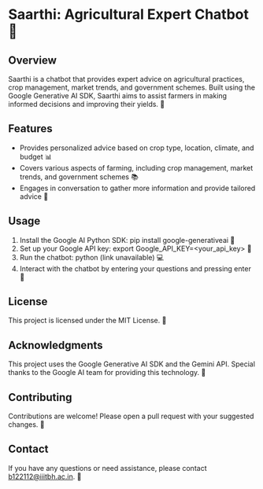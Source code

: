 # Saarthi: Agricultural Expert Chatbot 🌾

## Overview

Saarthi is a chatbot that provides expert advice on agricultural practices, crop management, market trends, and government schemes. Built using the Google Generative AI SDK, Saarthi aims to assist farmers in making informed decisions and improving their yields. 🌱

## Features

- Provides personalized advice based on crop type, location, climate, and budget 📊
- Covers various aspects of farming, including crop management, market trends, and government schemes 📚
- Engages in conversation to gather more information and provide tailored advice 💬

## Usage

1. Install the Google AI Python SDK: pip install google-generativeai 🤖
2. Set up your Google API key: export Google_API_KEY=<your_api_key> 🔑
3. Run the chatbot: python (link unavailable) 💻
4. Interact with the chatbot by entering your questions and pressing enter 💬

## License

This project is licensed under the MIT License. 📄

## Acknowledgments

This project uses the Google Generative AI SDK and the Gemini API. Special thanks to the Google AI team for providing this technology. 🙏

## Contributing

Contributions are welcome! Please open a pull request with your suggested changes. 🤝

## Contact

If you have any questions or need assistance, please contact b122112@iiitbh.ac.in. 📧
